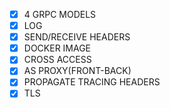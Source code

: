 - [x] 4 GRPC MODELS
- [x] LOG
- [x] SEND/RECEIVE HEADERS
- [x] DOCKER IMAGE
- [x] CROSS ACCESS
- [x] AS PROXY(FRONT-BACK)
- [x] PROPAGATE TRACING HEADERS
- [x] TLS